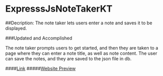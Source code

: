 # ExpresssJsNoteTakerKT
##Decription: The note taker lets users enter a note and saves it to be displayed.

###Updated and Accomplished

The note taker prompts users to get started, and then they are taken to a page where they can enter a note title, as well as note content. The user can save the notes, and they are saved to the json file in db. 

####[Link](https://krystalnickole1212.github.io/ExpresssJsNoteTakerKT/)
#####[Website Preview](https://github.com/krystalnickole1212/ExpresssJsNoteTakerKT)

